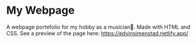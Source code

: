 # My Webpage

A webpage portefolio for my hobby as a musician🎼. Made with HTML and CSS.
See a preview of the page here: https://edvinsimenstad.netlify.app/

